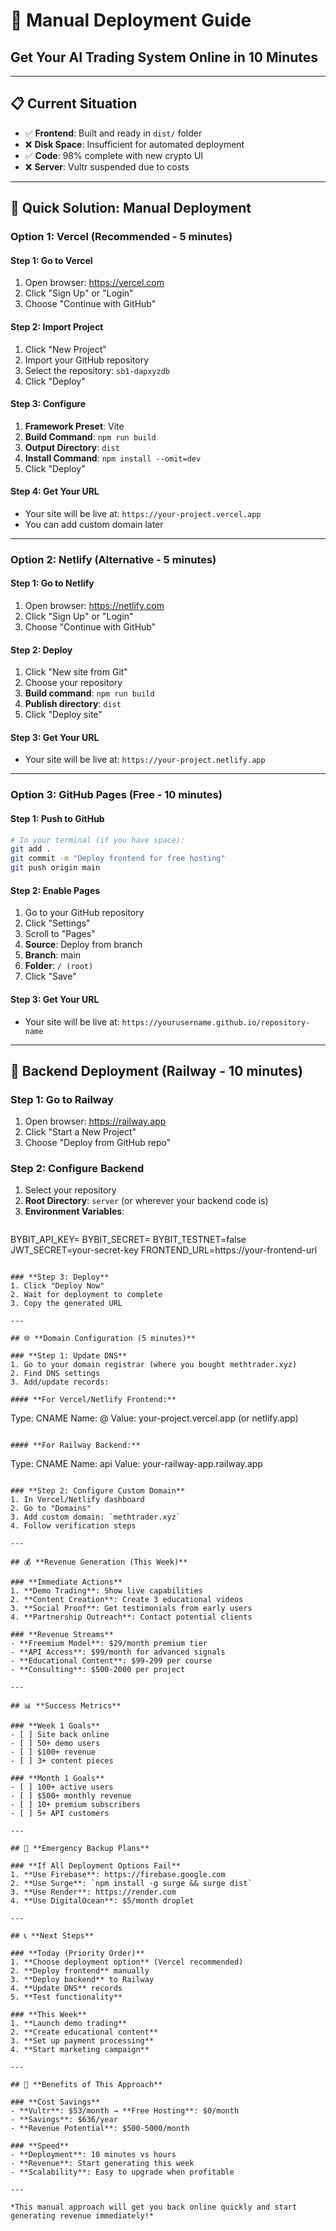 # 🚀 Manual Deployment Guide
## Get Your AI Trading System Online in 10 Minutes

---

## 📋 **Current Situation**

- ✅ **Frontend**: Built and ready in `dist/` folder
- ❌ **Disk Space**: Insufficient for automated deployment
- ✅ **Code**: 98% complete with new crypto UI
- ❌ **Server**: Vultr suspended due to costs

---

## 🎯 **Quick Solution: Manual Deployment**

### **Option 1: Vercel (Recommended - 5 minutes)**

#### **Step 1: Go to Vercel**
1. Open browser: https://vercel.com
2. Click "Sign Up" or "Login"
3. Choose "Continue with GitHub"

#### **Step 2: Import Project**
1. Click "New Project"
2. Import your GitHub repository
3. Select the repository: `sb1-dapxyzdb`
4. Click "Deploy"

#### **Step 3: Configure**
1. **Framework Preset**: Vite
2. **Build Command**: `npm run build`
3. **Output Directory**: `dist`
4. **Install Command**: `npm install --omit=dev`
5. Click "Deploy"

#### **Step 4: Get Your URL**
- Your site will be live at: `https://your-project.vercel.app`
- You can add custom domain later

---

### **Option 2: Netlify (Alternative - 5 minutes)**

#### **Step 1: Go to Netlify**
1. Open browser: https://netlify.com
2. Click "Sign Up" or "Login"
3. Choose "Continue with GitHub"

#### **Step 2: Deploy**
1. Click "New site from Git"
2. Choose your repository
3. **Build command**: `npm run build`
4. **Publish directory**: `dist`
5. Click "Deploy site"

#### **Step 3: Get Your URL**
- Your site will be live at: `https://your-project.netlify.app`

---

### **Option 3: GitHub Pages (Free - 10 minutes)**

#### **Step 1: Push to GitHub**
```bash
# In your terminal (if you have space):
git add .
git commit -m "Deploy frontend for free hosting"
git push origin main
```

#### **Step 2: Enable Pages**
1. Go to your GitHub repository
2. Click "Settings"
3. Scroll to "Pages"
4. **Source**: Deploy from branch
5. **Branch**: main
6. **Folder**: `/ (root)`
7. Click "Save"

#### **Step 3: Get Your URL**
- Your site will be live at: `https://yourusername.github.io/repository-name`

---

## 🔧 **Backend Deployment (Railway - 10 minutes)**

### **Step 1: Go to Railway**
1. Open browser: https://railway.app
2. Click "Start a New Project"
3. Choose "Deploy from GitHub repo"

### **Step 2: Configure Backend**
1. Select your repository
2. **Root Directory**: `server` (or wherever your backend code is)
3. **Environment Variables**:
   ```
BYBIT_API_KEY=<set-in-netlify-ui>
BYBIT_SECRET=<set-in-netlify-ui>
BYBIT_TESTNET=false
JWT_SECRET=your-secret-key
   FRONTEND_URL=https://your-frontend-url
   ```

### **Step 3: Deploy**
1. Click "Deploy Now"
2. Wait for deployment to complete
3. Copy the generated URL

---

## 🌐 **Domain Configuration (5 minutes)**

### **Step 1: Update DNS**
1. Go to your domain registrar (where you bought methtrader.xyz)
2. Find DNS settings
3. Add/update records:

#### **For Vercel/Netlify Frontend:**
```
Type: CNAME
Name: @
Value: your-project.vercel.app (or netlify.app)
```

#### **For Railway Backend:**
```
Type: CNAME
Name: api
Value: your-railway-app.railway.app
```

### **Step 2: Configure Custom Domain**
1. In Vercel/Netlify dashboard
2. Go to "Domains"
3. Add custom domain: `methtrader.xyz`
4. Follow verification steps

---

## 💰 **Revenue Generation (This Week)**

### **Immediate Actions**
1. **Demo Trading**: Show live capabilities
2. **Content Creation**: Create 3 educational videos
3. **Social Proof**: Get testimonials from early users
4. **Partnership Outreach**: Contact potential clients

### **Revenue Streams**
- **Freemium Model**: $29/month premium tier
- **API Access**: $99/month for advanced signals
- **Educational Content**: $99-299 per course
- **Consulting**: $500-2000 per project

---

## 📊 **Success Metrics**

### **Week 1 Goals**
- [ ] Site back online
- [ ] 50+ demo users
- [ ] $100+ revenue
- [ ] 3+ content pieces

### **Month 1 Goals**
- [ ] 100+ active users
- [ ] $500+ monthly revenue
- [ ] 10+ premium subscribers
- [ ] 5+ API customers

---

## 🚨 **Emergency Backup Plans**

### **If All Deployment Options Fail**
1. **Use Firebase**: https://firebase.google.com
2. **Use Surge**: `npm install -g surge && surge dist`
3. **Use Render**: https://render.com
4. **Use DigitalOcean**: $5/month droplet

---

## 📞 **Next Steps**

### **Today (Priority Order)**
1. **Choose deployment option** (Vercel recommended)
2. **Deploy frontend** manually
3. **Deploy backend** to Railway
4. **Update DNS** records
5. **Test functionality**

### **This Week**
1. **Launch demo trading**
2. **Create educational content**
3. **Set up payment processing**
4. **Start marketing campaign**

---

## 🎉 **Benefits of This Approach**

### **Cost Savings**
- **Vultr**: $53/month → **Free Hosting**: $0/month
- **Savings**: $636/year
- **Revenue Potential**: $500-5000/month

### **Speed**
- **Deployment**: 10 minutes vs hours
- **Revenue**: Start generating this week
- **Scalability**: Easy to upgrade when profitable

---

*This manual approach will get you back online quickly and start generating revenue immediately!* 
